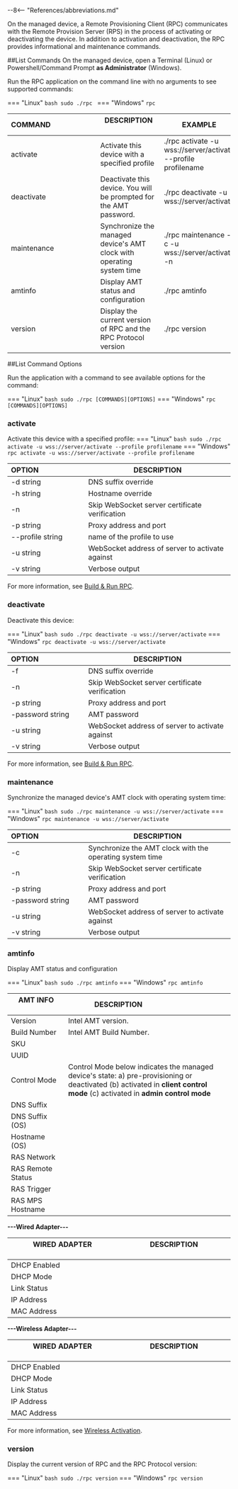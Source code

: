 --8<-- "References/abbreviations.md"

On the managed device, a Remote Provisioning Client (RPC) communicates with the Remote Provision Server (RPS) in the process of activating or deactivating the device. In addition to activation and deactivation, the RPC provides informational and maintenance commands.

##List Commands
On the managed device, open a Terminal (Linux) or Powershell/Command Prompt **as Administrator** (Windows).

Run the RPC application on the command line with no arguments to see supported commands:

=== "Linux"
    ``` bash
    sudo ./rpc 
    ```
=== "Windows"
    ```
    rpc
    ```

| COMMAND&emsp;&emsp;&emsp;&emsp;&emsp;&emsp; | DESCRIPTION &emsp;&emsp;&emsp;&emsp;&emsp;&emsp;&emsp;&emsp; | EXAMPLE |
| -------------------------- | ---------------------- | ----------- |
| activate | Activate this device with a specified profile | ./rpc activate -u wss://server/activate --profile profilename  |
| deactivate | Deactivate this device. You will be prompted for the AMT password.  | ./rpc deactivate -u wss://server/activate |
| maintenance | Synchronize the managed device's AMT clock with operating system time | ./rpc maintenance -c -u wss://server/activate -n |
| amtinfo | Display AMT status and configuration | ./rpc amtinfo |
| version | Display the current version of RPC and the RPC Protocol version | ./rpc version |

##List Command Options

Run the application with a command to see available options for the command:

=== "Linux"
    ``` bash
    sudo ./rpc [COMMANDS][OPTIONS]
    ```
=== "Windows"
    ```
    rpc [COMMANDS][OPTIONS]
    ```

### activate

Activate this device with a specified profile: 
=== "Linux"
    ``` bash
    sudo ./rpc activate -u wss://server/activate --profile profilename
    ```
=== "Windows"
    ```
    rpc activate -u wss://server/activate --profile profilename
    ```

| OPTION&emsp;&emsp;&emsp;&emsp;&emsp;&emsp; | DESCRIPTION |
| -------------------------- | ---------------------- | 
| -d string | DNS suffix override | 
| -h string | Hostname override | 
| -n | Skip WebSocket server certificate verification |
| -p string | Proxy address and port |
| --profile string | name of the profile to use |
| -u string | WebSocket address of server to activate against |
| -v string | Verbose output |

For more information, see [Build & Run RPC](../../GetStarted/buildRPC.md).

### deactivate

Deactivate this device:

=== "Linux"
    ``` bash
    sudo ./rpc deactivate -u wss://server/activate
    ```
=== "Windows"
    ```
    rpc deactivate -u wss://server/activate
    ```

| OPTION&emsp;&emsp;&emsp;&emsp;&emsp;&emsp; | DESCRIPTION |
| -------------------------- | ---------------------- | 
| -f | DNS suffix override | 
| -n | Skip WebSocket server certificate verification |
| -p string | Proxy address and port |
| -password string | AMT password |
| -u string | WebSocket address of server to activate against |
| -v string | Verbose output |

For more information, see [Build & Run RPC](../../GetStarted/buildRPC.md).

### maintenance

Synchronize the managed device's AMT clock with operating system time: 

=== "Linux"
    ``` bash
    sudo ./rpc maintenance -u wss://server/activate
    ```
=== "Windows"
    ```
    rpc maintenance -u wss://server/activate
    ```

| OPTION&emsp;&emsp;&emsp;&emsp;&emsp;&emsp; | DESCRIPTION |
| -------------------------- | ---------------------- | 
| -c | Synchronize the AMT clock with the operating system time | 
| -n | Skip WebSocket server certificate verification |
| -p string | Proxy address and port |
| -password string | AMT password |
| -u string | WebSocket address of server to activate against |
| -v string | Verbose output |

### amtinfo

 Display AMT status and configuration

=== "Linux"
    ``` bash
    sudo ./rpc amtinfo
    ```
=== "Windows"
    ```
    rpc amtinfo
    ```

| AMT INFO &emsp;&emsp;&emsp;&emsp;&emsp;&emsp; | DESCRIPTION &emsp;&emsp;&emsp;&emsp;&emsp;&emsp;&emsp;&emsp; | 
| -------------------------- | ---------------------- |
| Version | Intel AMT version.  | 
| Build Number | Intel AMT Build Number. | 
| SKU | | 
| UUID |  | 
| Control Mode |  Control Mode below indicates the managed device's state: a) pre-provisioning or deactivated (b) activated in **client control mode** (c) activated in **admin control mode** | 
|DNS Suffix | |
|DNS Suffix (OS)| |
|Hostname (OS) | |
|RAS Network | |
|RAS Remote Status | |
|RAS Trigger| |
|RAS MPS Hostname | |

**---Wired Adapter---**

| WIRED ADAPTER &emsp;&emsp;&emsp;&emsp;&emsp;&emsp; | DESCRIPTION &emsp;&emsp;&emsp;&emsp;&emsp;&emsp;&emsp;&emsp; | 
| -------------------------- | ---------------------- |
| DHCP Enabled |   | 
| DHCP Mode | | 
| Link Status | | 
| IP Address |  | 
| MAC Address|   | 

**---Wireless Adapter---**

| WIRED ADAPTER &emsp;&emsp;&emsp;&emsp;&emsp;&emsp; | DESCRIPTION &emsp;&emsp;&emsp;&emsp;&emsp;&emsp;&emsp;&emsp; | 
| -------------------------- | ---------------------- |
| DHCP Enabled | | 
| DHCP Mode |  | 
| Link Status | | 
| IP Address |  | 
| MAC Address|   | 

For more information, see [Wireless Activation](../../Tutorials/createWiFiConfig.md).

### version

Display the current version of RPC and the RPC Protocol version:

=== "Linux"
    ``` bash
    sudo ./rpc version
    ```
=== "Windows"
    ```
    rpc version
    ```